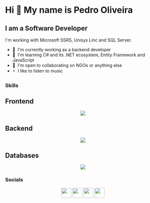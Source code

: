 Hi 👋 My name is Pedro Oliveira
=============================

I am a Software Developer
-------------------

I'm working with Microsoft SSRS, Unisys Linc and SQL Server.   

* 🚀  I'm currently working as a backend developer
* 🧠  I'm learning C# and its .NET ecosystem, Entity Framework and JavaScript
* 🤝  I'm open to collaborating on NGOs or anything else
* ⚡  I like to listen to music

### Skills

  ## Frontend
  <p align="center">
    <a href="https://skillicons.dev">
      <img src="https://skillicons.dev/icons?i=html,js,jquery,ts,css,bootstrap,tailwind,react,astro,nodejs,graphql,md,pnpm,vite,figma&theme=light" />
    </a>
  </p>
  
  ## Backend
  <p align="center">
    <a href="https://skillicons.dev">
      <img src="https://skillicons.dev/icons?i=cs,dotnet,express,fastapi,java,kotlin,ktor,spring,py&theme=light" />
    </a>
  </p>

  ## Databases
  <p align="center">
    <a href="https://skillicons.dev">
      <img src="https://skillicons.dev/icons?i=mysql,postgres,sqlite&theme=light" />
    </a>
  </p>

### Socials

<p align="center"> 
  <a href="https://discord.com/users/pedroarthuralvesdeoliveira" target="_blank" rel="noreferrer"><img src="https://raw.githubusercontent.com/danielcranney/readme-generator/main/public/icons/socials/discord.svg" width="32" height="32" /></a>
  <a href="http://www.instagram.com/pedroarthuraloliveira" target="_blank" rel="noreferrer"><img src="https://raw.githubusercontent.com/danielcranney/readme-generator/main/public/icons/socials/instagram.svg" width="32" height="32" /></a> 
  <a href="https://www.linkedin.com/in/pedroarthuralves/" target="_blank" rel="noreferrer"><img src="https://raw.githubusercontent.com/danielcranney/readme-generator/main/public/icons/socials/linkedin.svg" width="32" height="32" /></a> 
  <a href="https://www.twitch.tv/glimmeer" target="_blank" rel="noreferrer"><img src="https://raw.githubusercontent.com/danielcranney/readme-generator/main/public/icons/socials/twitch.svg" width="32" height="32" /></a>
</p>
